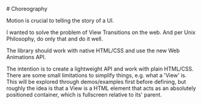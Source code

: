 
# Choreography

Motion is crucial to telling the story of a UI.

I wanted to solve the problem of View Transitions on the web.
And per Unix Philosophy, do only that and do it well.


The library should work with native HTML/CSS and use the new Web Animations API.


The intention is to create a lightweight API and work with plain HTML/CSS.
There are some small limitations to simplify things, e.g. what a 'View' is.
This will be explored through demos/examples first before defining,
but roughly the idea is that a View is a HTML element that acts as an
absolutely positioned container, which is fullscreen relative to its' parent.

















